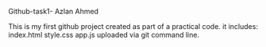 Github-task1- Azlan Ahmed

This is my first github project created as part of a practical code.
it includes:
index.html
style.css
app.js
uploaded via git command line.